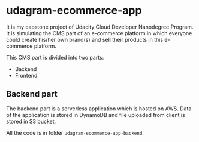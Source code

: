 # udagram-ecommerce-app
It is my capstone project of Udacity Cloud Developer Nanodegree Program. It is simulating the CMS part of an e-commerce platform in which everyone could create his/her own brand(s) and sell their products in this e-commerce platform.

This CMS part is divided into two parts:
- Backend
- Frontend

## Backend part 
The backend part is a serverless application which is hosted on AWS. Data of the application is stored in DynamoDB and file uploaded from client is stored in S3 bucket.

All the code is in folder `udagram-ecommerce-app-backend`.